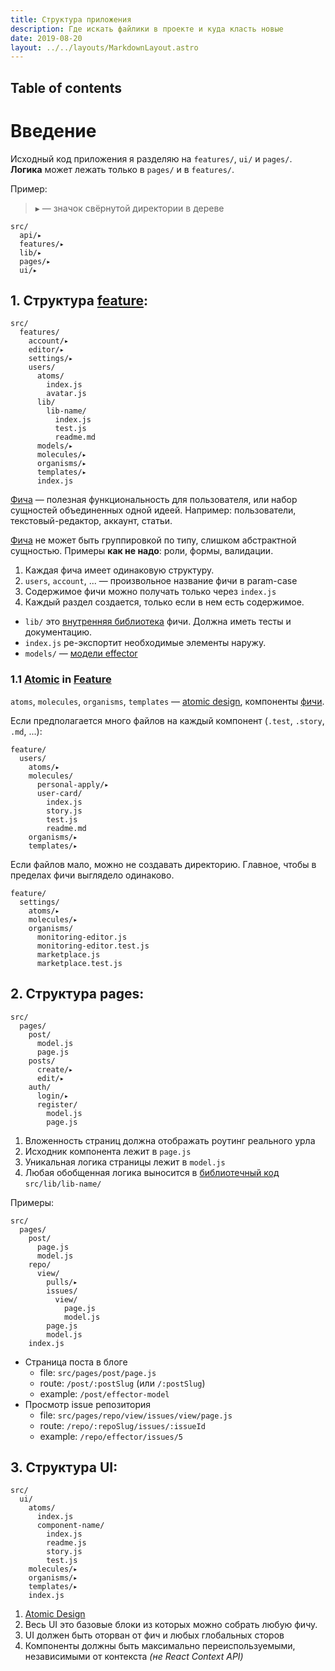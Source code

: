 ```yaml
---
title: Структура приложения
description: Где искать файлики в проекте и куда класть новые
date: 2019-08-20
layout: ../../layouts/MarkdownLayout.astro
---
```


## Table of contents

# Введение

Исходный код приложения я разделяю на `features/`, `ui/` и `pages/`.<br/>
**Логика** может лежать только в `pages/` и в `features/`.

Пример:

> ▸ — значок свёрнутой директории в дереве

    src/
      api/▸
      features/▸
      lib/▸
      pages/▸
      ui/▸

## 1. Структура [feature]:

    src/
      features/
        account/▸
        editor/▸
        settings/▸
        users/
          atoms/
            index.js
            avatar.js
          lib/
            lib-name/
              index.js
              test.js
              readme.md
          models/▸
          molecules/▸
          organisms/▸
          templates/▸
          index.js

[Фича] — полезная функциональность для пользователя, или набор сущностей объединенных одной идеей. Например: пользователи, текстовый-редактор, аккаунт, статьи.

[Фича] не может быть группировкой по типу, слишком абстрактной сущностью. Примеры **как не надо**: роли, формы, валидации.

1. Каждая фича имеет одинаковую структуру.
2. `users`, `account`, ... — произвольное название фичи в param-case
3. Содержимое фичи можно получать только через `index.js`
4. Каждый раздел создается, только если в нем есть содержимое.

- `lib/` это [внутренняя библиотека] фичи. Должна иметь тесты и документацию.
- `index.js` ре-экспортит необходимые элементы наружу.
- `models/` — [модели effector]

### 1.1 [Atomic] in [Feature]

`atoms`, `molecules`, `organisms`, `templates` — [atomic design], компоненты [фичи].

Если предполагается много файлов на каждый компонент (`.test`, `.story`, `.md`, ...):

    feature/
      users/
        atoms/▸
        molecules/
          personal-apply/▸
          user-card/
            index.js
            story.js
            test.js
            readme.md
        organisms/▸
        templates/▸

Если файлов мало, можно не создавать директорию. Главное, чтобы в пределах фичи выглядело одинаково.

    feature/
      settings/
        atoms/▸
        molecules/▸
        organisms/
          monitoring-editor.js
          monitoring-editor.test.js
          marketplace.js
          marketplace.test.js

## 2. Структура pages:

    src/
      pages/
        post/
          model.js
          page.js
        posts/
          create/▸
          edit/▸
        auth/
          login/▸
          register/
            model.js
            page.js

1. Вложенность страниц должна отображать роутинг реального урла
2. Исходник компонента лежит в `page.js`
3. Уникальная логика страницы лежит в `model.js`
4. Любая обобщенная логика выносится в [библиотечный код] `src/lib/lib-name/`

Примеры:

```
src/
  pages/
    post/
      page.js
      model.js
    repo/
      view/
        pulls/▸
        issues/
          view/
            page.js
            model.js
        page.js
        model.js
    index.js
```

- Страница поста в блоге
  - file: `src/pages/post/page.js`
  - route: `/post/:postSlug` (или `/:postSlug`)
  - example: `/post/effector-model`
- Просмотр issue репозитория
  - file: `src/pages/repo/view/issues/view/page.js`
  - route: `/repo/:repoSlug/issues/:issueId`
  - example: `/repo/effector/issues/5`

## 3. Структура UI:

    src/
      ui/
        atoms/
          index.js
          component-name/
            index.js
            readme.js
            story.js
            test.js
        molecules/▸
        organisms/▸
        templates/▸
        index.js

1. [Atomic Design]
2. Весь UI это базовые блоки из которых можно собрать любую фичу.
3. UI должен быть оторван от фич и любых глобальных сторов
4. Компоненты должны быть максимально переиспользуемыми, независимыми от контекста _(не React Context API)_

[atomic design]: http://atomicdesign.bradfrost.com
[atomic]: http://atomicdesign.bradfrost.com
[feature]: https://t.me/feature_slices
[фича]: https://t.me/feature_slices
[фичи]: https://t.me/feature_slices
[библиотечный код]: ./why-utils-and-helpers-is-a-dump
[внутренняя библиотека]: ./why-utils-and-helpers-is-a-dump
[модели effector]: ./effector-model-structure
